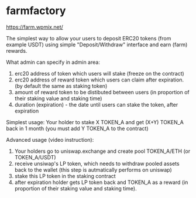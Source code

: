 # farmfactory
https://farm.wpmix.net/ 

The simplest way to allow your users to deposit ERC20 tokens (from example USDT) using simple "Deposit/Withdraw" interface and earn (farm) rewards. 


What admin can specify in admin area:

1. erc20 address of token which users will stake (freeze on the contract)
2. erc20 address of reward token which users can claim after expiration. (by default the same as staking token) 
3. amount of reward token to be distibuted between users (in proportion of their staking value and staking time)
4. duration (expiration) - the date until users can stake the token, after expiration 

Simplest usage: Your holder to stake X TOKEN_A and get (X+Y) TOKEN_A back in 1 month (you must add  Y TOKEN_A to the contract)

Advanced usage (video instruction): 
1. Your holders go to uniswap.exchange and create pool TOKEN_A/ETH (or TOKEN_A/USDT)  
2. receive unsiwap's LP token, which needs to withdraw pooled assets back to the wallet (this step is autmatically performs on uniswap)
3. stake this LP token in the staking contract
4. after expiration holder gets  LP token back  and TOKEN_A as a reward (in proportion of their staking value and staking time).
